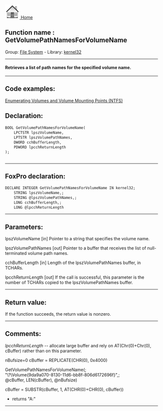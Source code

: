 [<img src="../../images/home.png"> Home ](https://github.com/VFPX/Win32API)  

## Function name : GetVolumePathNamesForVolumeName
Group: [File System](../../functions_group.md#File_System)  -  Library: [kernel32](../../libraries.md#kernel32)  
***  


#### Retrieves a list of path names for the specified volume name.

***  


## Code examples:
[Enumerating Volumes and Volume Mounting Points (NTFS)](../../samples/sample_087.md)  

## Declaration:
```foxpro  
BOOL GetVolumePathNamesForVolumeName(
	LPCTSTR lpszVolumeName,
	LPTSTR lpszVolumePathNames,
	DWORD cchBufferLength,
	PDWORD lpcchReturnLength
);
  
```  
***  


## FoxPro declaration:
```foxpro  
DECLARE INTEGER GetVolumePathNamesForVolumeName IN kernel32;
	STRING lpszVolumeName,;
	STRING @lpszVolumePathNames,;
	LONG cchBufferLength,;
	LONG @lpcchReturnLength  
```  
***  


## Parameters:
lpszVolumeName 
[in] Pointer to a string that specifies the volume name. 

lpszVolumePathNames 
[out] Pointer to a buffer that receives the list of null-terminated volume path names. 

cchBufferLength 
[in] Length of the lpszVolumePathNames buffer, in TCHARs. 

lpcchReturnLength 
[out] If the call is successful, this parameter is the number of TCHARs copied to the lpszVolumePathNames buffer.   
***  


## Return value:
If the function succeeds, the return value is nonzero.  
***  


## Comments:
<Em>lpcchReturnLength</Em> -- allocate large buffer and rely on AT(Chr(0)+Chr(0), cBuffer) rather than on this parameter.  
  
<div class=precode>nBufsize=0  
cBuffer = REPLICATE(CHR(0), 0x4000)  
  
GetVolumePathNamesForVolumeName(;  
	"\\?\Volume{9da9a070-8130-11d6-bb8f-806d6172696f}\",;  
	@cBuffer, LEN(cBuffer), @nBufsize)  
  
cBuffer = SUBSTR(cBuffer, 1, AT(CHR(0)+CHR(0), cBuffer))  
* returns "A:\"  
</div>  
  
***  

